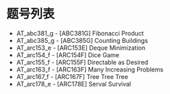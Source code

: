 # 题号列表

- AT_abc381_g - [ABC381G] Fibonacci Product
- AT_abc385_g - [ABC385G] Counting Buildings
- AT_arc153_e - [ARC153E] Deque Minimization
- AT_arc154_f - [ARC154F] Dice Game
- AT_arc155_f - [ARC155F] Directable as Desired
- AT_arc163_f - [ARC163F] Many Increasing Problems
- AT_arc167_f - [ARC167F] Tree Tree Tree
- AT_arc178_e - [ARC178E] Serval Survival
